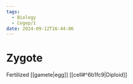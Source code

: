 ```yaml
---
tags:
  - Biology
  - Cegep/1
date: 2024-09-12T16:44:06
---
```


# Zygote

Fertilized [[gamete|egg]]
[[cell#^6b1fc9|Diploid]]